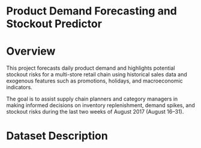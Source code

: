 # Product Demand Forecasting and Stockout Predictor

# Overview
This project forecasts daily product demand and highlights potential stockout risks for a multi-store retail chain using historical sales data and exogenous features such as promotions, holidays, and macroeconomic indicators.

The goal is to assist supply chain planners and category managers in making informed decisions on inventory replenishment, demand spikes, and stockout risks during the last two weeks of August 2017 (August 16–31).

# Dataset Description
